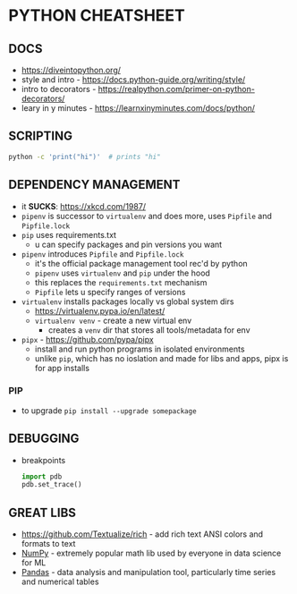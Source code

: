 # PYTHON CHEATSHEET

## DOCS
- https://diveintopython.org/
- style and intro - https://docs.python-guide.org/writing/style/
- intro to decorators - https://realpython.com/primer-on-python-decorators/
- leary in y minutes - https://learnxinyminutes.com/docs/python/

## SCRIPTING
```sh
python -c 'print("hi")'  # prints "hi"
```

## DEPENDENCY MANAGEMENT
- it **SUCKS**: https://xkcd.com/1987/
- `pipenv` is successor to `virtualenv` and does more, uses `Pipfile` and `Pipfile.lock`
- `pip` uses requirements.txt
    - u can specify packages and pin versions you want
- `pipenv` introduces `Pipfile` and `Pipfile.lock`
    - it's the official package management tool rec'd by python
    - `pipenv` uses `virtualenv` and `pip` under the hood
    - this replaces the `requirements.txt` mechanism
    - `Pipfile` lets u specify ranges of versions
- `virtualenv` installs packages locally vs global system dirs
    - https://virtualenv.pypa.io/en/latest/
    - `virtualenv venv` - create a new virtual env
        - creates a `venv` dir that stores all tools/metadata for env
- `pipx` - https://github.com/pypa/pipx
    - install and run python programs in isolated environments
    - unlike `pip`, which has no ioslation and made for libs and apps, pipx is for app installs
### PIP
- to upgrade `pip install --upgrade somepackage`

## DEBUGGING
- breakpoints
    ```python
    import pdb
    pdb.set_trace()
    ```

## GREAT LIBS
- https://github.com/Textualize/rich - add rich text ANSI colors and formats to text
- [NumPy](https://numpy.org/) - extremely popular math lib used by everyone in data science for ML
- [Pandas](https://pandas.pydata.org/) - data analysis and manipulation tool, particularly time series and numerical tables
